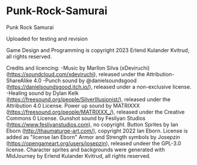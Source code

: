 # Punk-Rock-Samurai
Punk Rock Samurai

Uploaded for testing and revision

Game Design and Programming is copyright 2023 Erlend Kulander Kvitrud, all rights reserved.

Credits and licencing:
-Music by Marllon Silva (xDeviruchi) (https://soundcloud.com/xdeviruchi), released under the Attribution-ShareAlike 4.0
-Punch sound by @danielsoundsgood (https://danielsoundsgood.itch.io/), released under a non-exclusive license.
-Healing sound by Dylan Kelk (https://freesound.org/people/SilverIllusionist/), released under the Attribution 4.0 License.
Power up sound by MATRIXXX (https://freesound.org/people/MATRIXXX_/), released under the Creative Commons 0 License.
Gunshot sound by Fesliyan Studios (https://www.fesliyanstudios.com), no copyright.
Button Sprites by Ian Eborn (http://thaumaturge-art.com/), copyright 2022 Ian Eborn. License is added as "license Ian Eborn"
Armor and Strength symbols by Josepzin (https://opengameart.org/users/josepzin), released undeer the GPL-3.0 license.
Character sprites and backgrounds were generated with MidJourney by Erlend Kulander Kvitrud, all rights reserved.
